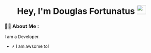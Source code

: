 <div id="header" align="center">
   <h1>
      Hey, I'm Douglas Fortunatus
      <img src="https://media.giphy.com/media/hvRJCLFzcasrR4ia7z/giphy.gif" width="30px"/>
  </h1>
</div>

<div align="center"></div>

### 👋🏾 About Me :
I am a Developer.
- ⚡ I am awsome to! 


